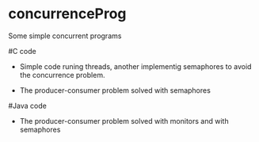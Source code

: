 # concurrenceProg
Some simple concurrent programs

#C code
  - Simple code runing threads, another implementig semaphores to avoid the concurrence problem.

  - The producer-consumer problem solved with semaphores

#Java code
  - The producer-consumer problem solved with monitors and with semaphores
